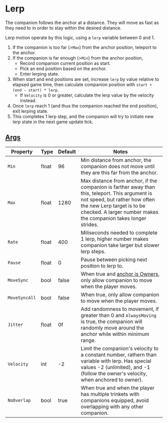 # Lerp

The companion follows the anchor at a distance. They will move as fast as they need to in order to stay within the desired distance.

Lerp motion operate by this logic, using a `lerp` variable between 0 and 1.
1. If the companion is too far (>`Max`) from the anchor position, teleport to the anchor.
2. If the companion is far enough (>`Min`) from the anchor position,
    - Record companion current position as start.
    - Pick an end position based on the anchor.
    - Enter lerping state.
3. When start and end positions are set, increase `lerp` by value relative to elapsed game time, then calculate companion position with `start + (end - start) * lerp`.
    - If `Velocity` is 0 or greater, calculate the lerp value by the velocity instead.
4. Once `lerp` reach 1 (and thus the companion reached the end position), exit lerping state.
5. This completes 1 lerp step, and the companion will try to initiate new lerp state in the next game update tick.

## [Args](~/api/TrinketTinker.Models.MotionArgs.LerpArgs.yml)

| Property | Type | Default | Notes |
| -------- | ---- | ------- | ----- |
| `Min` | float | 96 | Min distance from anchor, the companion does not move until they are this far from the anchor. |
| `Max` | float | 1280 | Max distance from anchor, if the companion is farther away than this, teleport. This argument is not speed, but rather how often the new Lerp target is to be checked. A larger number makes the companion takes longer strides. |
| `Rate` | float | 400 | Miliseconds needed to complete 1 lerp, higher number makes companion take larger but slower lerp steps. |
| `Pause` | float | 0 | Pause between picking next position to lerp to. |
| `MoveSync` | bool | false | When true and [anchor is Owners](003.1-Anchors.md), only allow companion to move when the player moves. |
| `MoveSyncAll` | bool | false | When true, only allow companion to move when the player moves. |
| `Jitter` | float | 0f | Add randomness to movement, if greater than 0 and `AlwaysMoving` is true, the companion will randomly move around the anchor while within minimum range. |
| `Velocity` | int | -2 | Limit the companion's velocity to a constant number, rathern than variable with lerp. Has special values -2 (unlimited), and -1 (follow the owner's velocity, when anchored to owner). |
| `NoOverlap` | bool | true | When true and when the player has multiple trinkets with companions equipped, avoid overlapping with any other companion. |
